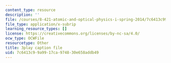 ```yaml
---
content_type: resource
description: ''
file: /courses/8-421-atomic-and-optical-physics-i-spring-2014/7c6413c99a9917ca974830e658addb49_Y7UsD2SNIIw.srt
file_type: application/x-subrip
learning_resource_types: []
license: https://creativecommons.org/licenses/by-nc-sa/4.0/
ocw_type: OCWFile
resourcetype: Other
title: 3play caption file
uid: 7c6413c9-9a99-17ca-9748-30e658addb49
---
```

